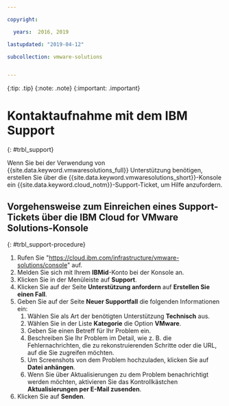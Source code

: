 ```yaml
---

copyright:

  years:  2016, 2019

lastupdated: "2019-04-12"

subcollection: vmware-solutions


---
```


{:tip: .tip}
{:note: .note}
{:important: .important}

# Kontaktaufnahme mit dem IBM Support
{: #trbl_support}

Wenn Sie bei der Verwendung von {{site.data.keyword.vmwaresolutions_full}} Unterstützung benötigen, erstellen Sie über die {{site.data.keyword.vmwaresolutions_short}}-Konsole ein {{site.data.keyword.cloud_notm}}-Support-Ticket, um Hilfe anzufordern.

## Vorgehensweise zum Einreichen eines Support-Tickets über die IBM Cloud for VMware Solutions-Konsole
{: #trbl_support-procedure}

1. Rufen Sie "https://cloud.ibm.com/infrastructure/vmware-solutions/console" auf.
2. Melden Sie sich mit Ihrem **IBMid**-Konto bei der Konsole an.
3. Klicken Sie in der Menüleiste auf **Support**.
4. Klicken Sie auf der Seite **Unterstützung anfordern** auf **Erstellen Sie einen Fall**.
5. Geben Sie auf der Seite **Neuer Supportfall** die folgenden Informationen ein:
   1. Wählen Sie als Art der benötigten Unterstützung **Technisch** aus.   
   2. Wählen Sie in der Liste **Kategorie** die Option **VMware**.  
   3. Geben Sie einen Betreff für Ihr Problem ein.
   4. Beschreiben Sie Ihr Problem im Detail, wie z. B. die Fehlernachrichten, die zu rekonstruierenden Schritte oder die URL, auf die Sie zugreifen möchten.
   5. Um Screenshots von dem Problem hochzuladen, klicken Sie auf **Datei anhängen**.
   6. Wenn Sie über Aktualisierungen zu dem Problem benachrichtigt werden möchten, aktivieren Sie das Kontrollkästchen **Aktualisierungen per E-Mail zusenden**.
6. Klicken Sie auf **Senden**.
